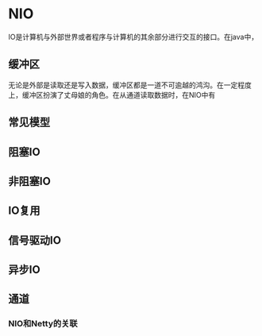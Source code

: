 # NIO
IO是计算机与外部世界或者程序与计算机的其余部分进行交互的接口。在java中，

## 缓冲区
无论是外部是读取还是写入数据，缓冲区都是一道不可逾越的鸿沟。在一定程度上，缓冲区扮演了丈母娘的角色。在从通道读取数据时，在NIO中有

## 常见模型



阻塞IO
---
非阻塞IO
--- 
IO复用
--- 
信号驱动IO
--- 
异步IO
--- 

## 通道



### NIO和Netty的关联


